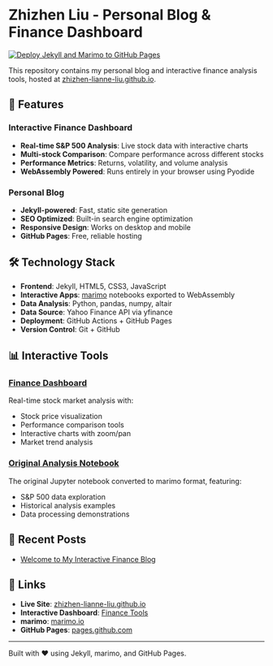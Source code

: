 # Zhizhen Liu - Personal Blog & Finance Dashboard

[![Deploy Jekyll and Marimo to GitHub Pages](https://github.com/zhizhen-lianne-liu/zhizhen-lianne-liu.github.io/actions/workflows/deploy.yml/badge.svg)](https://github.com/zhizhen-lianne-liu/zhizhen-lianne-liu.github.io/actions/workflows/deploy.yml)

This repository contains my personal blog and interactive finance analysis tools, hosted at [zhizhen-lianne-liu.github.io](https://zhizhen-lianne-liu.github.io).

## 🚀 Features

### Interactive Finance Dashboard
- **Real-time S&P 500 Analysis**: Live stock data with interactive charts
- **Multi-stock Comparison**: Compare performance across different stocks
- **Performance Metrics**: Returns, volatility, and volume analysis
- **WebAssembly Powered**: Runs entirely in your browser using Pyodide

### Personal Blog
- **Jekyll-powered**: Fast, static site generation
- **SEO Optimized**: Built-in search engine optimization
- **Responsive Design**: Works on desktop and mobile
- **GitHub Pages**: Free, reliable hosting

## 🛠️ Technology Stack

- **Frontend**: Jekyll, HTML5, CSS3, JavaScript
- **Interactive Apps**: [marimo](https://marimo.io/) notebooks exported to WebAssembly
- **Data Analysis**: Python, pandas, numpy, altair
- **Data Source**: Yahoo Finance API via yfinance
- **Deployment**: GitHub Actions + GitHub Pages
- **Version Control**: Git + GitHub

## 📊 Interactive Tools

### [Finance Dashboard](/finance/)
Real-time stock market analysis with:
- Stock price visualization
- Performance comparison tools
- Interactive charts with zoom/pan
- Market trend analysis

### [Original Analysis Notebook](/finance/baba-finance/)
The original Jupyter notebook converted to marimo format, featuring:
- S&P 500 data exploration
- Historical analysis examples
- Data processing demonstrations

## 📝 Recent Posts

- [Welcome to My Interactive Finance Blog](/_posts/2024-08-19-welcome-to-my-finance-blog.md)

## 🔗 Links

- **Live Site**: [zhizhen-lianne-liu.github.io](https://zhizhen-lianne-liu.github.io)
- **Interactive Dashboard**: [Finance Tools](https://zhizhen-lianne-liu.github.io/finance/)
- **marimo**: [marimo.io](https://marimo.io/)
- **GitHub Pages**: [pages.github.com](https://pages.github.com/)

---

Built with ❤️ using Jekyll, marimo, and GitHub Pages.